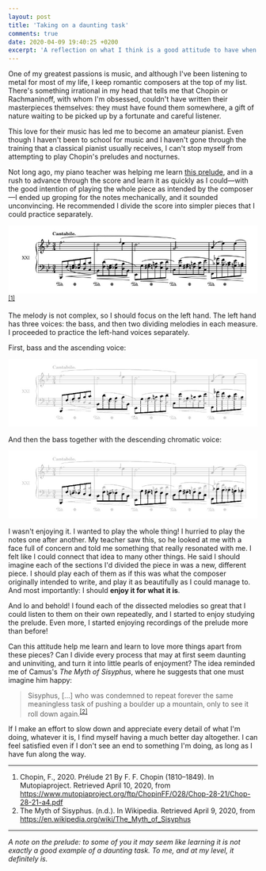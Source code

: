 ```yaml
---
layout: post
title: 'Taking on a daunting task'
comments: true
date: 2020-04-09 19:40:25 +0200
excerpt: 'A reflection on what I think is a good attitude to have when faced with a daunting task'
---
```


One of my greatest passions is music, and although I've been listening to metal for most of my life, I keep romantic composers at the top of my list. There's something irrational in my head that tells me that Chopin or Rachmaninoff, with whom I'm obsessed, couldn't have written their masterpieces themselves: they must have found them somewhere, a gift of nature waiting to be picked up by a fortunate and careful listener.

This love for their music has led me to become an amateur pianist. Even though I haven't been to school for music and I haven't gone through the training that a classical pianist usually receives, I can't stop myself from attempting to play Chopin's preludes and nocturnes.

Not long ago, my piano teacher was helping me learn [this prelude](https://www.youtube.com/watch?v=6u2TjwXYJf8), and in a rush to advance through the score and learn it as quickly as I could—with the good intention of playing the whole piece as intended by the composer—I ended up groping for the notes mechanically, and it sounded unconvincing. He recommended I divide the score into simpler pieces that I could practice separately.

![alt text](/img/prelude/prelude-line-full.jpg 'Logo Title Text 1')
<sup><a href="#cite-1">[1]</a></sup>

The melody is not complex, so I should focus on the left hand. The left hand has three voices: the bass, and then two dividing melodies in each measure. I proceeded to practice the left-hand voices separately.

First, bass and the ascending voice:

![alt text](/img/prelude/prelude-line-ascending.jpg 'Logo Title Text 1')

And then the bass together with the descending chromatic voice:

![alt text](/img/prelude/prelude-line-descending.jpg 'Logo Title Text 1')

I wasn't enjoying it. I wanted to play the whole thing! I hurried to play the notes one after another. My teacher saw this, so he looked at me with a face full of concern and told me something that really resonated with me. I felt like I could connect that idea to many other things. He said I should imagine each of the sections I'd divided the piece in was a new, different piece. I should play each of them as if this was what the composer originally intended to write, and play it as beautifully as I could manage to. And most importantly: I should **enjoy it for what it is**.

And lo and behold! I found each of the dissected melodies so great that I could listen to them on their own repeatedly, and I started to enjoy studying the prelude. Even more, I started enjoying recordings of the prelude more than before!

Can this attitude help me learn and learn to love more things apart from these pieces? Can I divide every process that may at first seem daunting and uninviting, and turn it into little pearls of enjoyment? The idea reminded me of Camus's _The Myth of Sisyphus_, where he suggests that one must imagine him happy:

> Sisyphus, [...] who was condemned to repeat forever the same meaningless task of pushing a boulder up a mountain, only to see it roll down again.<sup><a href="#cite-2">[2]</a></sup>

If I make an effort to slow down and appreciate every detail of what I'm doing, whatever it is, I find myself having a much better day altogether. I can feel satisfied even if I don't see an end to something I'm doing, as long as I have fun along the way.

<hr />

<ol>
  <li id="cite-1">Chopin, F., 2020. Prélude 21 By F. F. Chopin (1810–1849). In Mutopiaproject. Retrieved April 10, 2020, from <a href="https://www.mutopiaproject.org/ftp/ChopinFF/O28/Chop-28-21/Chop-28-21-a4.pdf">https://www.mutopiaproject.org/ftp/ChopinFF/O28/Chop-28-21/Chop-28-21-a4.pdf</a></li>
  <li id="cite-2">The Myth of Sisyphus. (n.d.). In Wikipedia. Retrieved April 9, 2020, from <a href="https://en.wikipedia.org/wiki/The_Myth_of_Sisyphus">https://en.wikipedia.org/wiki/The_Myth_of_Sisyphus</a></li>
</ol>

<hr />

_A note on the prelude: to some of you it may seem like learning it is not exactly a good example of a daunting task. To me, and at my level, it definitely is._
